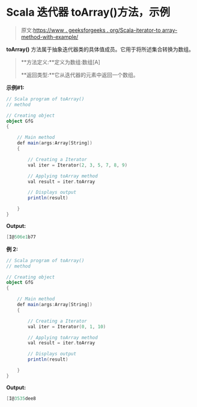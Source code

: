 # Scala 迭代器 toArray()方法，示例

> 原文:[https://www . geeksforgeeks . org/Scala-iterator-to array-method-with-example/](https://www.geeksforgeeks.org/scala-iterator-toarray-method-with-example/)

**toArray()** 方法属于抽象迭代器类的具体值成员。它用于将所述集合转换为数组。

> **方法定义:**定义为数组:数组[A]
> 
> **返回类型:**它从迭代器的元素中返回一个数组。

**示例#1:**

```scala
// Scala program of toArray()
// method

// Creating object
object GfG
{ 

    // Main method
    def main(args:Array[String])
    {

        // Creating a Iterator 
        val iter = Iterator(2, 3, 5, 7, 8, 9)

        // Applying toArray method 
        val result = iter.toArray

        // Displays output
        println(result)

    }
}
```

**Output:**

```scala
[I@506e1b77

```

**例 2:**

```scala
// Scala program of toArray()
// method

// Creating object
object GfG
{ 

    // Main method
    def main(args:Array[String])
    {

        // Creating a Iterator 
        val iter = Iterator(0, 1, 10)

        // Applying toArray method 
        val result = iter.toArray

        // Displays output
        println(result)

    }
}
```

**Output:**

```scala
[I@3535dee8

```